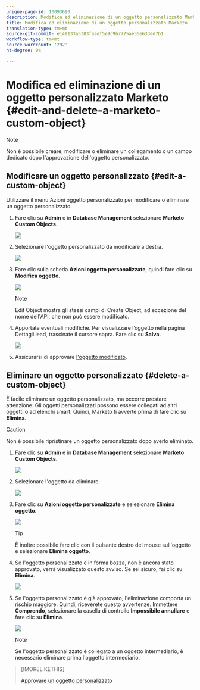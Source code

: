 ```yaml
---
unique-page-id: 10093690
description: Modifica ed eliminazione di un oggetto personalizzato Marketo - Documenti Marketo - Documentazione prodotto
title: Modifica ed eliminazione di un oggetto personalizzato Marketo
translation-type: tm+mt
source-git-commit: e149133a5383faaef5e9c9b7775ae36e633ed7b1
workflow-type: tm+mt
source-wordcount: '292'
ht-degree: 0%

---
```



# Modifica ed eliminazione di un oggetto personalizzato Marketo {#edit-and-delete-a-marketo-custom-object}

>[!NOTE]
>
>Non è possibile creare, modificare o eliminare un collegamento o un campo dedicato dopo l&#39;approvazione dell&#39;oggetto personalizzato.

## Modificare un oggetto personalizzato {#edit-a-custom-object}

Utilizzare il menu Azioni oggetto personalizzato per modificare o eliminare un oggetto personalizzato.

1. Fare clic su **Admin** e in **Database Management** selezionare **Marketo Custom Objects**.

   ![](assets/image2016-1-18-13-3a31-3a51.png)

1. Selezionare l&#39;oggetto personalizzato da modificare a destra.

   ![](assets/image2016-1-18-13-3a33-3a11.png)

1. Fare clic sulla scheda **Azioni oggetto personalizzate**, quindi fare clic su **Modifica oggetto**.

   ![](assets/image2015-9-23-11-3a37-3a44.png)

   >[!NOTE]
   >
   >Edit Object mostra gli stessi campi di Create Object, ad eccezione del nome dell&#39;API, che non può essere modificato.

1. Apportate eventuali modifiche. Per visualizzare l’oggetto nella pagina Dettagli lead, trascinate il cursore sopra. Fare clic su **Salva**.

   ![](assets/image2015-9-15-16-3a48-3a39.png)

1. Assicurarsi di approvare [l&#39;oggetto modificato](approve-a-custom-object.md).

## Eliminare un oggetto personalizzato {#delete-a-custom-object}

È facile eliminare un oggetto personalizzato, ma occorre prestare attenzione. Gli oggetti personalizzati possono essere collegati ad altri oggetti o ad elenchi smart. Quindi, Marketo ti avverte prima di fare clic su **Elimina**.

>[!CAUTION]
>
>Non è possibile ripristinare un oggetto personalizzato dopo averlo eliminato.

1. Fare clic su **Admin** e in **Database Management** selezionare **Marketo Custom Objects**.

   ![](assets/image2016-1-18-13-3a36-3a0.png)

1. Selezionare l&#39;oggetto da eliminare.

   ![](assets/image2015-9-23-16-3a29-3a5.png)

1. Fare clic su **Azioni oggetto personalizzate** e selezionare **Elimina oggetto**.

   ![](assets/image2015-9-23-11-3a39-3a5.png)

   >[!TIP]
   >
   >È inoltre possibile fare clic con il pulsante destro del mouse sull&#39;oggetto e selezionare **Elimina oggetto**.

1. Se l&#39;oggetto personalizzato è in forma bozza, non è ancora stato approvato, verrà visualizzato questo avviso. Se sei sicuro, fai clic su **Elimina**.

   ![](assets/image2015-9-23-16-3a31-3a2.png)

1. Se l&#39;oggetto personalizzato è già approvato, l&#39;eliminazione comporta un rischio maggiore. Quindi, riceverete questo avvertenze. Immettere **Comprendo**, selezionare la casella di controllo **Impossibile annullare** e fare clic su **Elimina**.

   ![](assets/image2016-1-15-9-3a49-3a38.png)

   >[!NOTE]
   >
   >Se l&#39;oggetto personalizzato è collegato a un oggetto intermediario, è necessario eliminare prima l&#39;oggetto intermediario.

>[!MORELIKETHIS]
>
>[Approvare un oggetto personalizzato](approve-a-custom-object.md)

